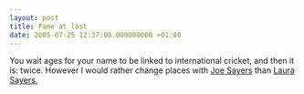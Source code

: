 ```yaml
---
layout: post
title: Fame at last
date: 2005-07-25 12:37:00.000000000 +01:00
---
```

You wait ages for your name to be linked to international cricket, and then it is: twice. However I would rather change places with <a href="http://www.sportinglife.com/cricket/news/story_get.cgi?STORY_NAME=cricket/05/07/23/CRICKET_Yorkshire_Nightlead.html">Joe Sayers</a> than <a href="http://www.news.com.au/story/0,10117,16035266-2,00.html">Laura Sayers.</a>
